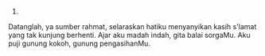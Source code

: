 1.
Datanglah, ya sumber rahmat, selaraskan hatiku menyanyikan
kasih s'lamat yang tak kunjung berhenti. Ajar aku madah indah,
gita balai sorgaMu. Aku puji gunung kokoh, gunung pengasihanMu.